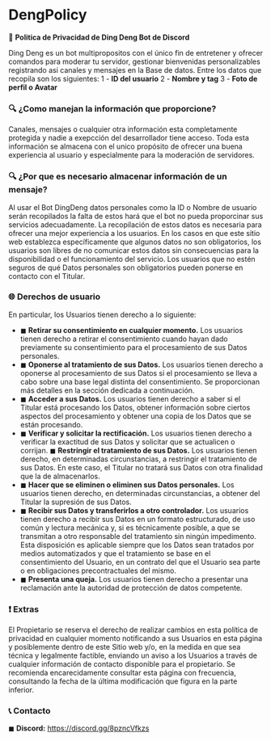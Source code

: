 # DengPolicy
📜 **Politica de Privacidad de Ding Deng Bot de Discord**

Ding Deng es un bot multipropositos con el único fin de entretener y ofrecer comandos para moderar tu servidor, gestionar bienvenidas personalizables registrando asi canales y mensajes en la Base de datos.
Entre los datos que recopila son los siguientes: 
1 - **ID del usuario**
2 - **Nombre y tag**
3 - **Foto de perfil o Avatar**

### 🔍 **¿Como manejan la información que proporcione?**
  Canales, mensajes o cualquier otra información esta completamente protegida y nadie a exepcción del desarrollador tiene acceso.
  Toda esta información se almacena con el unico propósito de ofrecer una buena experiencia al usuario y especialmente para la moderación de servidores.

### 🔍 **¿Por que es necesario almacenar información de un mensaje?**
  Al usar el Bot DingDeng datos personales como la ID o Nombre de usuario serán recopilados la falta de estos hará que el bot no pueda proporcinar sus servicios adecuadamente.
  La recopilación de estos datos es necesaria para ofrecer una mejor experiencia a los usuarios.
  En los casos en que este sitio web establezca específicamente que algunos datos no son obligatorios, los usuarios son libres de no comunicar estos datos sin consecuencias para la disponibilidad o el funcionamiento del servicio. Los usuarios que no estén seguros de qué Datos personales son obligatorios pueden ponerse en contacto con el Titular.

### 🌐 **Derechos de usuario**

En particular, los Usuarios tienen derecho a lo siguiente:
* ◼ **Retirar su consentimiento en cualquier momento.** Los usuarios tienen derecho a retirar el consentimiento cuando hayan dado previamente su consentimiento para el procesamiento de sus Datos personales.
* ◼ **Oponerse al tratamiento de sus Datos.** Los usuarios tienen derecho a oponerse al procesamiento de sus Datos si el procesamiento se lleva a cabo sobre una base legal distinta del consentimiento. Se proporcionan más detalles en la sección dedicada a continuación.
* ◼ **Acceder a sus Datos.** Los usuarios tienen derecho a saber si el Titular está procesando los Datos, obtener información sobre ciertos aspectos del procesamiento y obtener una copia de los Datos que se están procesando.
* ◼ **Verificar y solicitar la rectificación.** Los usuarios tienen derecho a verificar la exactitud de sus Datos y solicitar que se actualicen o corrijan.
  ◼ **Restringir el tratamiento de sus Datos.** Los usuarios tienen derecho, en determinadas circunstancias, a restringir el tratamiento de sus Datos. En este caso, el Titular no tratará sus Datos con otra finalidad que la de almacenarlos.
* ◼ **Hacer que se eliminen o eliminen sus Datos personales.** Los usuarios tienen derecho, en determinadas circunstancias, a obtener del Titular la supresión de sus Datos.
* ◼ **Recibir sus Datos y transferirlos a otro controlador.** Los usuarios tienen derecho a recibir sus Datos en un formato estructurado, de uso común y lectura mecánica y, si es técnicamente posible, a que se transmitan a otro responsable del tratamiento sin ningún impedimento. Esta disposición es aplicable siempre que los Datos sean tratados por medios automatizados y que el tratamiento se base en el consentimiento del Usuario, en un contrato del que el Usuario sea parte o en obligaciones precontractuales del mismo.
* ◼ **Presenta una queja.** Los usuarios tienen derecho a presentar una reclamación ante la autoridad de protección de datos competente.


### ❗ **Extras**
  El Propietario se reserva el derecho de realizar cambios en esta política de privacidad en cualquier momento notificando a sus Usuarios en esta página y posiblemente dentro de este Sitio web y/o, en la medida en que sea técnica y legalmente factible, enviando un aviso a los Usuarios a través de cualquier información de contacto disponible para el propietario. Se recomienda encarecidamente consultar esta página con frecuencia, consultando la fecha de la última modificación que figura en la parte inferior.


### 📞 **Contacto**
  ◼ **Discord:** https://discord.gg/8pzncVfkzs




